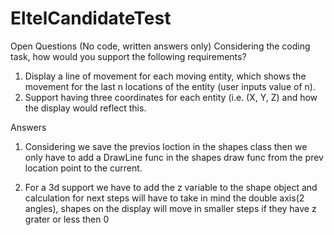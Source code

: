 # EltelCandidateTest
Open Questions
(No code, written answers only)
Considering the coding task, how would you support the following requirements?
1. Display a line of movement for each moving entity, which shows the movement for 
the last n locations of the entity (user inputs value of n).
2. Support having three coordinates for each entity (i.e. (X, Y, Z) and how the display 
would reflect this.

Answers
1. Considering we save the previos loction in the shapes class
then we only have to add a DrawLine func in the shapes draw func from the 
prev location point to the current.

2. For a 3d support we have to add the z variable to the shape object
and calculation for next steps will have to take in mind the double axis(2 angles),
shapes on the display will move in smaller steps if they have z grater or less then 0
